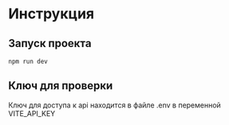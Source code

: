 # Инструкция

## Запуск проекта

```
npm run dev
```

## Ключ для проверки
Ключ для доступа к api находится в файле .env в переменной VITE_API_KEY

